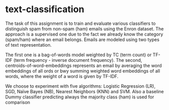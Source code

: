 # text-classification
The task of this assignment is to train and evaluate various classifiers to distinguish spam from non-spam (ham) emails using the Enron dataset. The approach is a supervised one due to the fact we already know the category (spam/ham) where an email belongs.
Emails are modeled using two types of text representation. 

The first one is a bag-of-words model weighted by TC (term count) or TF-IDF (term frequency - inverse document frequency). The second, centroids-of-word-embeddings represents an email by averaging the word embeddings of all ords or bwy summing weighted word embeddings of all words, where the weight of a word is given by TF-IDF.

We choose to experiment with five algorithms: Logistic Regression (LR), SGD, Naïve Bayes (NB), Nearest Neighbors (KNN) and SVM. Also a baseline Dummy classifier predicting always the majority class (ham) is used for comparison
